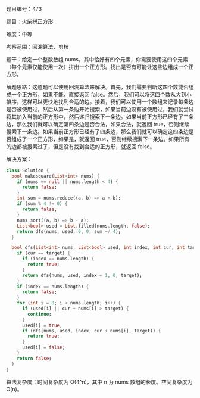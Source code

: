 题目编号：473

题目：火柴拼正方形

难度：中等

考察范围：回溯算法、剪枝

题干：给定一个整数数组 nums，其中恰好有四个元素，你需要使用这四个元素（每个元素仅能使用一次）拼出一个正方形。找出是否有可能让这些边组成一个正方形。

解题思路：这道题可以使用回溯算法来解决。首先，我们需要判断这四个数能否组成一个正方形，如果不能，直接返回 false。然后，我们可以将这四个数从大到小排序，这样可以更快地找到合适的边。接着，我们可以使用一个数组来记录每条边是否被使用过，然后从第一条边开始搜索，如果当前边没有被使用过，我们就尝试将其加入当前的正方形中，然后递归搜索下一条边。如果当前正方形已经有了三条边，那么我们就可以确定第四条边是否合法，如果合法，就返回 true，否则继续搜索下一条边。如果当前正方形已经有了四条边，那么我们就可以确定这四条边是否组成了一个正方形，如果是，就返回 true，否则继续搜索下一条边。如果所有的边都被搜索过了，但是没有找到合适的正方形，就返回 false。

解决方案：

```dart
class Solution {
  bool makesquare(List<int> nums) {
    if (nums == null || nums.length < 4) {
      return false;
    }
    int sum = nums.reduce((a, b) => a + b);
    if (sum % 4 != 0) {
      return false;
    }
    nums.sort((a, b) => b - a);
    List<bool> used = List.filled(nums.length, false);
    return dfs(nums, used, 0, 0, sum ~/ 4);
  }

  bool dfs(List<int> nums, List<bool> used, int index, int cur, int target) {
    if (cur == target) {
      if (index == nums.length) {
        return true;
      }
      return dfs(nums, used, index + 1, 0, target);
    }
    if (index == nums.length) {
      return false;
    }
    for (int i = 0; i < nums.length; i++) {
      if (used[i] || cur + nums[i] > target) {
        continue;
      }
      used[i] = true;
      if (dfs(nums, used, index, cur + nums[i], target)) {
        return true;
      }
      used[i] = false;
    }
    return false;
  }
}
```

算法复杂度：时间复杂度为 O(4^n)，其中 n 为 nums 数组的长度。空间复杂度为 O(n)。